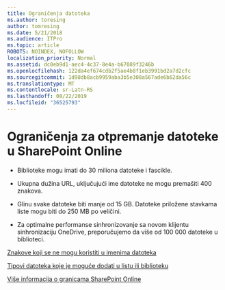 ```yaml
---
title: Ograničenja datoteka
ms.author: toresing
author: tomresing
ms.date: 5/21/2018
ms.audience: ITPro
ms.topic: article
ROBOTS: NOINDEX, NOFOLLOW
localization_priority: Normal
ms.assetid: dc0eb9d1-aec4-4c37-8e4a-b67089f3246b
ms.openlocfilehash: 122da4ef674cdb2f5ae4b8f1eb3991bd2a7d2cfc
ms.sourcegitcommit: 1d98db8acb9959aba3b5e308a567ade6b62da56c
ms.translationtype: MT
ms.contentlocale: sr-Latn-RS
ms.lasthandoff: 08/22/2019
ms.locfileid: "36525793"
---
```

# <a name="file-upload-limits-in-sharepoint-online"></a>Ograničenja za otpremanje datoteke u SharePoint Online

- Biblioteke mogu imati do 30 miliona datoteke i fascikle.
    
- Ukupna dužina URL, uključujući ime datoteke ne mogu premašiti 400 znakova.
    
- Glinu svake datoteke biti manje od 15 GB. Datoteke priložene stavkama liste mogu biti do 250 MB po veličini.
    
- Za optimalne performanse sinhronizovanje sa novom klijentu sinhronizaciju OneDrive, preporučujemo da više od 100 000 datoteke u biblioteci. 
    
[Znakove koji se ne mogu koristiti u imenima datoteka](https://go.microsoft.com/fwlink/?linkid=866430)
  
[Tipovi datoteka koje je moguće dodati u listu ili biblioteku](https://go.microsoft.com/fwlink/?linkid=273757)
  
[Više informacija o granicama SharePoint Online](https://go.microsoft.com/fwlink/?linkid=271273)
  

